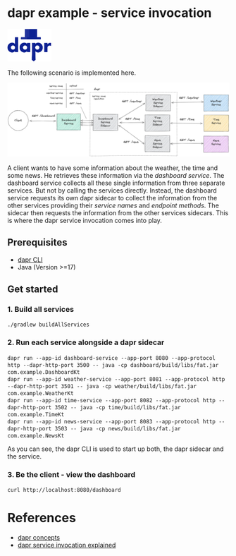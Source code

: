 # dapr example - service invocation

<a href="https://www.dapr.io/"><img src="docs/dapr.svg" alt="dapr" width="100" /></a>

The following scenario is implemented here.

![scenario](docs/scenario.jpg)

A client wants to have some information about the weather, the time and some news.
He retrieves these information via the _dashboard service_.
The dashboard service collects all these single information from three separate services.
But not by calling the services directly. Instead, the dashboard service requests its own
dapr sidecar to collect the information from the other services providing their _service names_ 
and _endpoint methods_.
The sidecar then requests the information from the other services sidecars.
This is where the dapr service invocation comes into play.


## Prerequisites

- [dapr CLI](https://docs.dapr.io/getting-started/install-dapr-cli/)
- Java (Version >=17)


## Get started

### 1. Build all services

```shell
./gradlew buildAllServices
```

### 2. Run each service alongside a dapr sidecar

```shell
dapr run --app-id dashboard-service --app-port 8080 --app-protocol http --dapr-http-port 3500 -- java -cp dashboard/build/libs/fat.jar com.example.DashboardKt
dapr run --app-id weather-service --app-port 8081 --app-protocol http --dapr-http-port 3501 -- java -cp weather/build/libs/fat.jar com.example.WeatherKt
dapr run --app-id time-service --app-port 8082 --app-protocol http --dapr-http-port 3502 -- java -cp time/build/libs/fat.jar com.example.TimeKt
dapr run --app-id news-service --app-port 8083 --app-protocol http --dapr-http-port 3503 -- java -cp news/build/libs/fat.jar com.example.NewsKt
```

As you can see, the dapr CLI is used to start up both, the dapr sidecar and the service.

### 3. Be the client - view the dashboard
```shell
curl http://localhost:8080/dashboard
```

# References
- [dapr concepts](https://docs.dapr.io/concepts/)
- [dapr service invocation explained](https://docs.dapr.io/developing-applications/building-blocks/service-invocation/service-invocation-overview/)
